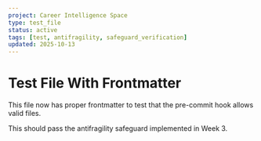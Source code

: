 ```yaml
---
project: Career Intelligence Space
type: test_file
status: active
tags: [test, antifragility, safeguard_verification]
updated: 2025-10-13
---
```


# Test File With Frontmatter

This file now has proper frontmatter to test that the pre-commit hook allows valid files.

This should pass the antifragility safeguard implemented in Week 3.
